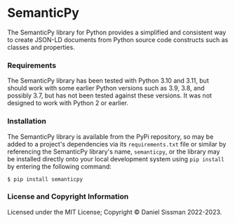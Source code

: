 # SemanticPy

The SemanticPy library for Python provides a simplified and consistent way to create JSON-LD documents from Python source code constructs such as classes and properties.

### Requirements

The SemanticPy library has been tested with Python 3.10 and 3.11, but should work with some earlier Python versions such as 3.9, 3.8, and possibly 3.7, but has not been tested against these versions. It was not designed to work with Python 2 or earlier.

### Installation

The SemanticPy library is available from the PyPi repository, so may be added to a project's dependencies via its `requirements.txt` file or similar by referencing the SemanticPy library's name, `semanticpy`, or the library may be installed directly onto your local development system using `pip install` by entering the following command:

	$ pip install semanticpy

### License and Copyright Information

Licensed under the MIT License; Copyright © Daniel Sissman 2022-2023.
